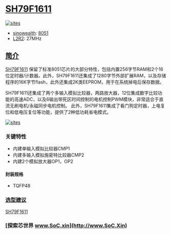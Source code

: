 ﻿# [SH79F1611](https://github.com/SoCXin/SH79F1611)

[![sites](http://182.61.61.133/link/resources/SoC.png)](http://www.SoC.Xin)

* [sinowealth](https://www.sinowealth.com/): [8051](https://github.com/SoCXin/8051)
* [L2R2](https://github.com/SoCXin/Level): 27MHz 

## [简介](https://github.com/SoCXin/SH79F1611/wiki)

[SH79F1611](https://github.com/SoCXin/SH79F1611) 保留了标准8051芯片的大部分特性，包括内置256字节RAM和2个16位定时器/计数器。此外，SH79F1611还集成了1280字节外部扩展RAM，以及存储程序的16K字节flash，此外还集成2K类EEPROM，用于在系统掉电后保存数据。

SH79F1611还集成了两个多输入模拟比较器，两路放大器，12位集成数字比较功能的高速ADC，以及6输出带死区时间控制的电机控制PWM模块，非常适合于直流无刷电机/永磁同步电机控制。
此外，SH79F1611集成了看门狗定时器，上电复位和低电压复位等功能，提供了2种低功耗省电模式。


[![sites](docs/SH79F1611.png)](https://www.sinowealth.com/detaile?pro_id=150)

### 关键特性

* 内建单输入模拟比较器CMP1
* 内建多输入模拟施密特比较器CMP2
* 内建2个模拟放大器OP1，OP2

#### 封装规格

* TQFP48 
 

### [选型建议](https://github.com/SoCXin)

[SH79F1611](https://github.com/SoCXin/SH79F1611)

### [探索芯世界 www.SoC.xin](http://www.SoC.Xin)
